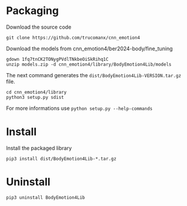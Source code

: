 # Packaging


Download the source code

    
    git clone https://github.com/trucomanx/cnn_emotion4


Download the models from cnn_emotion4/ber2024-body/fine_tuning
    
    gdown 1fq7tnCK2TONygPVdlTNkbeOiSkRihq1C
    unzip models.zip -d cnn_emotion4/library/BodyEmotion4Lib/models
    

The next command generates the `dist/BodyEmotion4Lib-VERSION.tar.gz` file.

    cd cnn_emotion4/library
    python3 setup.py sdist

For more informations use `python setup.py --help-commands`

# Install 

Install the packaged library

    pip3 install dist/BodyEmotion4Lib-*.tar.gz

# Uninstall

    pip3 uninstall BodyEmotion4Lib
